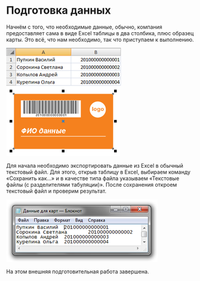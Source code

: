 # Подготовка данных

Начнём с того, что необходимые данные, обычно, компания предоставляет сама в виде Excel таблицы в два столбика, плюс образец карты. Это всё, что нам необходимо, так что приступаем к выполнению.

![app](./images/cg01.png)
![app](./images/cg02.png)

Для начала необходимо экспортировать данные из Excel в обычный текстовый файл. Для этого, открыв таблицу в Excel, выбираем команду «Сохранить как…» и в качестве типа файла указываем «Текстовые файлы (с разделителями табуляции)». После сохранения откроем текстовый файл и проверим результат.

![app](./images/cg03.png)

На этом внешняя подготовительная работа завершена.
